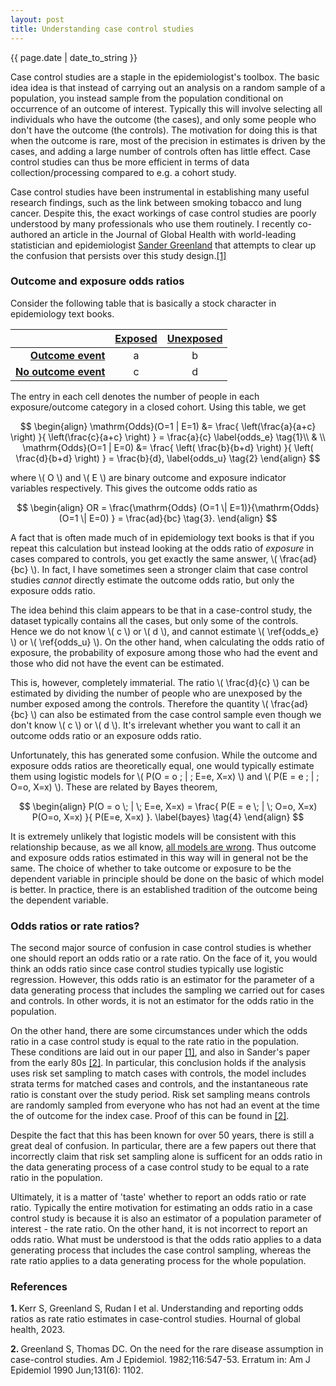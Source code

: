 ```yaml
---
layout: post
title: Understanding case control studies
---
```


<p>{{ page.date | date_to_string }}</p>

Case control studies are a staple in the epidemiologist's toolbox. The basic idea idea is that instead of carrying out an analysis on a random sample of a population, you instead sample from the population conditional on occurrence of an outcome of interest. Typically this will involve selecting all individuals who have the outcome (the cases), and only some people who don't have the outcome (the controls). The motivation for doing this is that when the outcome is rare, most of the precision in estimates is driven by the cases, and adding a large number of controls often has little effect. Case control studies can thus be more efficient in terms of data collection/processing compared to e.g. a cohort study.

Case control studies have been instrumental in establishing many useful research findings, such as the link between smoking tobacco and lung cancer. Despite this, the exact workings of case control studies are poorly understood by many professionals who use them routinely. I recently co-authored an article in the Journal of Global Health with world-leading statistician and epidemiologist <a href="https://en.wikipedia.org/wiki/Sander_Greenland" target="_blank"> Sander Greenland</a> that attempts to clear up the confusion that persists over this study design.<a href="#1">[1]</a>

<h3> Outcome and exposure odds ratios </h3> 

Consider the following table that is basically a stock character in epidemiology text books.

| | <u><strong>Exposed </strong></u> | <u><strong> Unexposed </strong></u> |
|----:|:---:|:---:|
| <u><strong>Outcome event </strong></u> | a | b |
| <u><strong>No outcome event </strong></u> | c | d |

The entry in each cell denotes the number of people in each exposure/outcome category in a closed cohort. Using this table, we get

$$
\begin{align}
\mathrm{Odds}(O=1 | E=1) &= \frac{ \left(\frac{a}{a+c} \right) }{ \left(\frac{c}{a+c} \right) } = \frac{a}{c} \label{odds_e} \tag{1}\\
& \\
\mathrm{Odds}(O=1 | E=0) &= \frac{ \left( \frac{b}{b+d} \right) }{ \left( \frac{d}{b+d}  \right) } = \frac{b}{d}, \label{odds_u} \tag{2}
\end{align}
$$

where \\( O \\) and \\( E \\) are binary outcome and exposure indicator variables respectively. This gives the outcome odds ratio as 

$$
\begin{align}
OR  = \frac{\mathrm{Odds} (O=1 \| E=1)}{\mathrm{Odds} (O=1 \| E=0) } = \frac{ad}{bc} \tag{3}.
\end{align}
$$

A fact that is often made much of in epidemiology text books is that if you repeat this calculation but instead looking at the odds ratio of <em>exposure</em> in cases compared to controls, you get exactly the same answer, \\( \frac{ad}{bc} \\). In fact, I have sometimes seen a stronger claim that case control studies <em>cannot</em> directly estimate the outcome odds ratio, but only the exposure odds ratio. 

The idea behind this claim appears to be that in a case-control study, the dataset typically contains all the cases, but only some of the controls. Hence we do not know \\( c \\) or \\( d \\), and cannot estimate \\( \ref{odds_e} \\) or \\( \ref{odds_u} \\). On the other hand, when calculating the odds ratio of exposure, the probability of exposure among those who had the event and those who did not have the event can be estimated.

This is, however, completely immaterial. The ratio \\( \frac{d}{c} \\) can be estimated by dividing the number of people who are unexposed by the number exposed among the controls. Therefore the quantity \\( \frac{ad}{bc} \\) can also be estimated from the case control sample even though we don't know \\( c \\) or \\( d \\). It's irrelevant whether you want to call it an outcome odds ratio or an exposure odds ratio. 

Unfortunately, this has generated some confusion. While the outcome and exposure odds ratios are theoretically equal, one would typically estimate them using logistic models for \\(  P(O = o \; \| \; E=e, X=x) \\) and \\(  P(E = e \; \| \; O=o, X=x) \\). These are related by Bayes theorem,

$$
\begin{align}
P(O = o \; | \; E=e, X=x) = \frac{  P(E = e \; | \; O=o, X=x) P(O=o, X=x) }{ P(E=e, X=x) }.  \label{bayes} \tag{4}
\end{align}
$$

It is extremely unlikely that logistic models will be consistent with this relationship because, as we all know, <a href="https://en.wikipedia.org/wiki/All_models_are_wrong" target="_blank"> all models are wrong</a>. Thus outcome and exposure odds ratios estimated in this way will in general not be the same. The choice of whether to take outcome or exposure to be the dependent variable in principle should be done on the basic of which model is better. In practice, there is an established tradition of the outcome being the dependent variable. 

<h3> Odds ratios or rate ratios? </h3> 

The second major source of confusion in case control studies is whether one should report an odds ratio or a rate ratio. On the face of it, you would think an odds ratio since case control studies typically use logistic regression. However, this odds ratio is an estimator for the parameter of a data generating process that includes the sampling we carried out for cases and controls. In other words, it is not an estimator for the odds ratio in the population.

On the other hand, there are some circumstances under which the odds ratio in a case control study is equal to the rate ratio in the population. These conditions are laid out in our paper <a href="#1"> [1]</a>, and also in Sander's paper from the early 80s <a href="#2"> [2]</a>. In particular, this conclusion holds if the analysis uses risk set sampling to match cases with controls, the model includes strata terms for matched cases and controls, and the instantaneous rate ratio is constant over the study period. Risk set sampling means controls are randomly sampled from everyone who has not had an event at the time the of outcome for the index case. Proof of this can be found in <a href="#2"> [2]</a>. 

Despite the fact that this has been known for over 50 years, there is still a great deal of confusion. In particular, there are a few papers out there that incorrectly claim that risk set sampling alone is sufficent for an odds ratio in the data generating process of a case control study to be equal to a rate ratio in the population. 

Ultimately, it is a matter of 'taste' whether to report an odds ratio or rate ratio. Typically the entire motivation for estimating an odds ratio in a case control study is because it is also an estimator of a population parameter of interest - the rate ratio. On the other hand, it is not incorrect to report an odds ratio. What must be understood is that the odds ratio applies to a data generating process that includes the case control sampling, whereas the rate ratio applies to a data generating process for the whole population.


<h3>  References </h3> 

<span id="1"> <b>1. </b> </span> Kerr S, Greenland S, Rudan I et al. Understanding and reporting odds ratios as rate ratio estimates in case-control studies. Hournal of global health, 2023.

<span id="2"> <b>2. </b> </span> Greenland S, Thomas DC. On the need for the rare disease assumption in case-control studies. Am J Epidemiol. 1982;116:547-53. Erratum in: Am J Epidemiol 1990 Jun;131(6): 1102.




